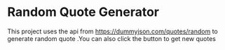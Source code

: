 # Random Quote Generator

This project uses the api from https://dummyjson.com/quotes/random to generate random quote .You can also click the button to get new quotes
